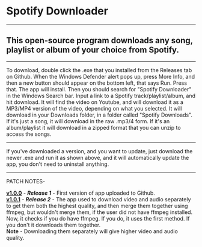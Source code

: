 # Spotify Downloader

---

## This open-source program downloads any song, playlist or album of your choice from Spotify.

---

To download, double click the .exe that you installed from the Releases tab on Github. When the Windows Defender alert pops up, press More Info, and then a new button should appear on the bottom left, that says Run. Press that. The app will install. Then you should search for "Spotify Downloader" in the Windows Search bar.
Input a link to a Spotify track/playlist/album, and hit download. It will find the video on Youtube, and will download it as a MP3/MP4 version of the video, depending on what you selected.
It will download in your Downloads folder, in a folder called "Spotify Downloads". If it's just a song, it will download in the raw .mp3/4 form. If it's an album/playlist it will download in a zipped format that you can unzip to access the songs.

---

If you've downloaded a version, and you want to update, just download the newer .exe and run it as shown above, and it will automatically update the app, you don't need to uninstall anything.

---

PATCH NOTES-

**<ins>v1.0.0**</ins> - **_Release 1_** - First version of app uploaded to Github. <br>
**<ins>v1.0.1</ins>** - **_Release 2_** - The app used to download video and audio separately to get them both the highest quality, and then merge them together using ffmpeg, but wouldn't merge them, if the user did not have ffmpeg installed. Now, it checks if you do have ffmpeg. If you do, it uses the first method. If you don't it downloads them together. <br> **Note** - Downloading them separately will give higher video and audio quality.<br>
